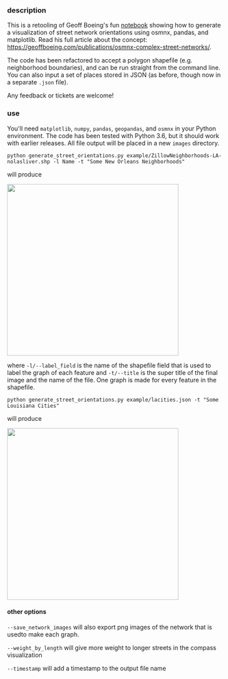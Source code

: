 ### description

This is a retooling of Geoff Boeing's fun [notebook](https://github.com/gboeing/osmnx-examples/blob/master/notebooks/17-street-network-orientations.ipynb) showing how to generate a visualization of street network orientations using osmnx, pandas, and matplotlib. Read his full article about the concept: https://geoffboeing.com/publications/osmnx-complex-street-networks/. 

The code has been refactored to accept a polygon shapefile (e.g. neighborhood boundaries), and can be run straight from the command line. You can also input a set of places stored in JSON (as before, though now in a separate `.json` file).

Any feedback or tickets are welcome!

### use

You'll need `matplotlib`, `numpy`, `pandas`, `geopandas`, and `osmnx` in your Python environment. The code has been tested with Python 3.6, but it should work with earlier releases. All file output will be placed in a new `images` directory.

    python generate_street_orientations.py example/ZillowNeighborhoods-LA-nolasliver.shp -l Name -t "Some New Orleans Neighborhoods"
    
will produce

<img src="https://raw.githubusercontent.com/mradamcox/osmnx-street-compass/master/example/some_new_orleans_neighborhoods.png" width="400" />

where `-l/--label_field` is the name of the shapefile field that is used to label the graph of each feature and `-t/--title` is the super title of the final image and the name of the file. One graph is made for every feature in the shapefile.

    python generate_street_orientations.py example/lacities.json -t "Some Louisiana Cities"

will produce

<img src="https://raw.githubusercontent.com/mradamcox/osmnx-street-compass/master/example/some_louisiana_cities.png" width="400" />

#### other options

`--save_network_images` will also export png images of the network that is usedto make each graph.

`--weight_by_length` will give more weight to longer streets in the compass visualization

`--timestamp` will add a timestamp to the output file name
